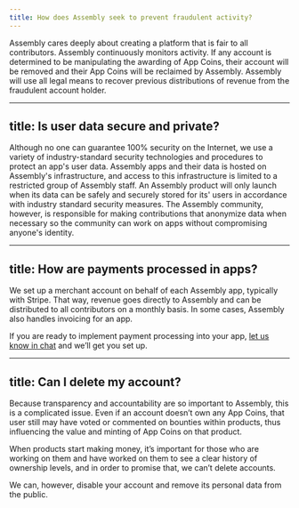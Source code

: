 ```yaml
---
title: How does Assembly seek to prevent fraudulent activity?
---
```


Assembly cares deeply about creating a platform that is fair to all contributors. Assembly continuously monitors activity. If any account is determined to be manipulating the awarding of App Coins, their account will be removed and their App Coins will be reclaimed by Assembly. Assembly will use all legal means to recover previous distributions of revenue from the fraudulent account holder.

---
title: Is user data secure and private?
---

Although no one can guarantee 100% security on the Internet, we use a variety of industry-standard security technologies and procedures to protect an app's user data. Assembly apps and their data is hosted on Assembly's infrastructure, and access to this infrastructure is limited to a restricted group of Assembly staff. An Assembly product will only launch when its data can be safely and securely stored for its' users in accordance with industry standard security measures. The Assembly community, however, is responsible for making contributions that anonymize data when necessary so the community can work on apps without compromising anyone's identity.

---
title: How are payments processed in apps?
---

We set up a merchant account on behalf of each Assembly app, typically with Stripe. That way, revenue goes directly to Assembly and can be distributed to all contributors on a monthly basis. In some cases, Assembly also handles invoicing for an app.


If you are ready to implement payment processing into your app, [let us know in chat](http://assemblymade.com/meta/chat) and we’ll get you set up.

---
title: Can I delete my account?
---

Because transparency and accountability are so important to Assembly, this is a complicated issue. Even if an account doesn’t own any App Coins, that user still may have voted or commented on bounties within products, thus influencing the value and minting of App Coins on that product.


When products start making money, it’s important for those who are working on them and have worked on them to see a clear history of ownership levels, and in order to promise that, we can’t delete accounts.

We can, however, disable your account and remove its personal data from the public.
